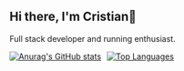 ## Hi there, I'm Cristian👋
Full stack developer and running enthusiast.
<div style="display: flex; align-items: center; gap: 10px; width: 100%;">
      <a href="https://github.com/anuraghazra/github-readme-stats">
        <img src="https://github-readme-stats.vercel.app/api?username=cristian7b&count_private=true&show_icons=true&theme=dark&bg_color=5558e6&icon_color=F4B942&title_color=FBFBF2&hide_border=true&text_color=CFD2CD" alt="Anurag's GitHub stats"/>
      </a>
      <a href="https://github.com/anuraghazra/github-readme-stats">
        <img src="https://github-readme-stats.vercel.app/api/top-langs/?username=cristian7b&layout=compact&hide=C++&bg_color=5558e6&title_color=FBFBF2&text_color=FBFBF2&hide_border=true" alt="Top Languages"/>
      </a>
</div>


<!--
**Cristian7B/Cristian7B** is a ✨ _special_ ✨ repository because its `README.md` (this file) appears on your GitHub profile.

Here are some ideas to get you started:

- 🔭 I’m currently working on ...
- 🌱 I’m currently learning ...
- 👯 I’m looking to collaborate on ...
- 🤔 I’m looking for help with ...
- 💬 Ask me about ...
- 📫 How to reach me: ...
- 😄 Pronouns: ...
- ⚡ Fun fact: ...
-->
